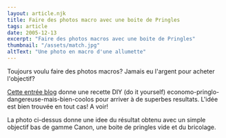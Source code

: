```yaml
---
layout: article.njk
title: Faire des photos macro avec une boite de Pringles 
tags: article
date: 2005-12-13
excerpt: "Faire des photos macros avec une boite de Pringles"
thumbnail: "/assets/match.jpg"
altText: "Une photo en macro d'une allumette"
---
```

Toujours voulu faire des photos macros? Jamais eu l'argent pour acheter l'objectif?

[Cette entr&eacute;e blog](http://www.photocritic.org/macro.html) donne une recette DIY (do it yourself) economo-pringlo-dangereuse-mais-bien-coolos pour arriver &agrave; de superbes resultats.
L'id&eacute;e est bien trouv&eacute;e en tout cas! A voir!

La photo ci-dessus donne une idee du r&eacute;sultat obtenu avec un simple objectif bas de gamme Canon, une boite de pringles vide et du bricolage.
